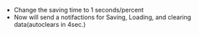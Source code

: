 * Change the saving time to 1 seconds/percent
* Now will send a notifactions for Saving, Loading, and clearing data(autoclears in 4sec.)
